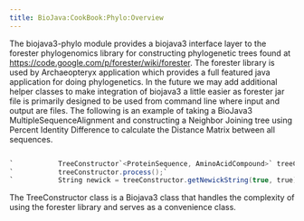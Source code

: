```yaml
---
title: BioJava:CookBook:Phylo:Overview
---
```


The biojava3-phylo module provides a biojava3 interface layer to the
forester phylogenomics library for constructing phylogenetic trees found
at <https://code.google.com/p/forester/wiki/forester>. The forester
library is used by Archaeopteryx application which provides a full
featured java application for doing phylogenetics. In the future we may
add additional helper classes to make integration of biojava3 a little
easier as forester jar file is primarily designed to be used from
command line where input and output are files. The following is an
example of taking a BioJava3 MultipleSequenceAlignment and constructing
a Neighbor Joining tree using Percent Identity Difference to calculate
the Distance Matrix between all sequences.

```java

`           TreeConstructor`<ProteinSequence, AminoAcidCompound>` treeConstructor = new TreeConstructor`<ProteinSequence, AminoAcidCompound>`(multipleSequenceAlignment, TreeType.NJ, TreeConstructionAlgorithm.PID, new ProgessListenerStub());`  
`           treeConstructor.process();`  
`           String newick = treeConstructor.getNewickString(true, true);`

```

The TreeConstructor class is a Biojava3 class that handles the
complexity of using the forester library and serves as a convenience
class.
